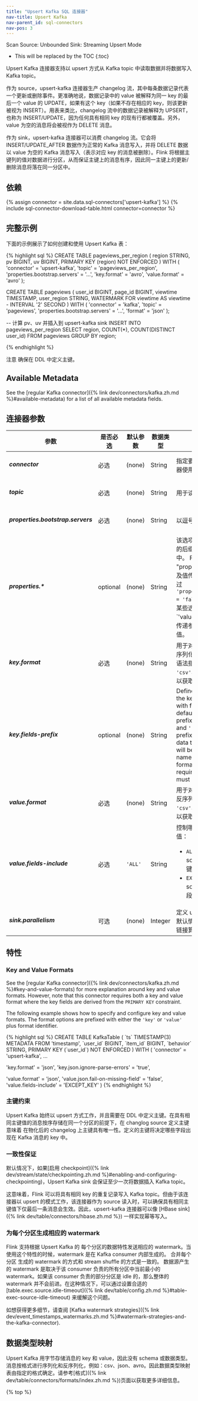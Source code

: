 ```yaml
---
title: "Upsert Kafka SQL 连接器"
nav-title: Upsert Kafka
nav-parent_id: sql-connectors
nav-pos: 3
---
```

<!--
Licensed to the Apache Software Foundation (ASF) under one
or more contributor license agreements.  See the NOTICE file
distributed with this work for additional information
regarding copyright ownership.  The ASF licenses this file
to you under the Apache License, Version 2.0 (the
"License"); you may not use this file except in compliance
with the License.  You may obtain a copy of the License at

  http://www.apache.org/licenses/LICENSE-2.0

Unless required by applicable law or agreed to in writing,
software distributed under the License is distributed on an
"AS IS" BASIS, WITHOUT WARRANTIES OR CONDITIONS OF ANY
KIND, either express or implied.  See the License for the
specific language governing permissions and limitations
under the License.
-->

<span class="label label-primary">Scan Source: Unbounded</span>
<span class="label label-primary">Sink: Streaming Upsert Mode</span>

* This will be replaced by the TOC
{:toc}

Upsert Kafka 连接器支持以 upsert 方式从 Kafka topic 中读取数据并将数据写入 Kafka topic。

作为 source，upsert-kafka 连接器生产 changelog 流，其中每条数据记录代表一个更新或删除事件。更准确地说，数据记录中的 value 被解释为同一 key 的最后一个 value 的 UPDATE，如果有这个 key（如果不存在相应的 key，则该更新被视为 INSERT）。用表来类比，changelog 流中的数据记录被解释为 UPSERT，也称为 INSERT/UPDATE，因为任何具有相同 key 的现有行都被覆盖。另外，value 为空的消息将会被视作为 DELETE 消息。

作为 sink，upsert-kafka 连接器可以消费 changelog 流。它会将 INSERT/UPDATE_AFTER 数据作为正常的 Kafka 消息写入，并将 DELETE 数据以 value 为空的 Kafka 消息写入（表示对应 key 的消息被删除）。Flink 将根据主键列的值对数据进行分区，从而保证主键上的消息有序，因此同一主键上的更新/删除消息将落在同一分区中。

依赖
------------

{% assign connector = site.data.sql-connectors['upsert-kafka'] %}
{% include sql-connector-download-table.html
    connector=connector
%}

完整示例
----------------

下面的示例展示了如何创建和使用 Upsert Kafka 表：

<div class="codetabs" markdown="1">
<div data-lang="SQL" markdown="1">
{% highlight sql %}
CREATE TABLE pageviews_per_region (
  region STRING,
  pv BIGINT,
  uv BIGINT,
  PRIMARY KEY (region) NOT ENFORCED
) WITH (
  'connector' = 'upsert-kafka',
  'topic' = 'pageviews_per_region',
  'properties.bootstrap.servers' = '...',
  'key.format' = 'avro',
  'value.format' = 'avro'
);

CREATE TABLE pageviews (
  user_id BIGINT,
  page_id BIGINT,
  viewtime TIMESTAMP,
  user_region STRING,
  WATERMARK FOR viewtime AS viewtime - INTERVAL '2' SECOND
) WITH (
  'connector' = 'kafka',
  'topic' = 'pageviews',
  'properties.bootstrap.servers' = '...',
  'format' = 'json'
);

-- 计算 pv、uv 并插入到 upsert-kafka sink
INSERT INTO pageviews_per_region
SELECT
  region,
  COUNT(*),
  COUNT(DISTINCT user_id)
FROM pageviews
GROUP BY region;

{% endhighlight %}
</div>
</div>
<span class="label label-danger">注意</span> 确保在 DDL 中定义主键。

Available Metadata
------------------

See the [regular Kafka connector]({% link dev/connectors/kafka.zh.md %}#available-metadata) for a list
of all available metadata fields.

连接器参数
----------------

<table class="table table-bordered">
    <thead>
      <tr>
      <th class="text-left" style="width: 25%">参数</th>
      <th class="text-center" style="width: 10%">是否必选</th>
      <th class="text-center" style="width: 10%">默认参数</th>
      <th class="text-center" style="width: 10%">数据类型</th>
      <th class="text-center" style="width: 50%">描述</th>
    </tr>
    </thead>
    <tbody>
    <tr>
      <td><h5>connector</h5></td>
      <td>必选</td>
      <td style="word-wrap: break-word;">(none)</td>
      <td>String</td>
      <td>指定要使用的连接器，Upsert Kafka 连接器使用：<code>'upsert-kafka'</code>。</td>
    </tr>
    <tr>
      <td><h5>topic</h5></td>
      <td>必选</td>
      <td style="word-wrap: break-word;">(none)</td>
      <td>String</td>
      <td>用于读取和写入的 Kafka topic 名称。</td>
    </tr>
    <tr>
      <td><h5>properties.bootstrap.servers</h5></td>
      <td>必选</td>
      <td style="word-wrap: break-word;">(none)</td>
      <td>String</td>
      <td>以逗号分隔的 Kafka brokers 列表。</td>
    </tr>
    <tr>
      <td><h5>properties.*</h5></td>
      <td>optional</td>
      <td style="word-wrap: break-word;">(none)</td>
      <td>String</td>
      <td>
         该选项可以传递任意的 Kafka 参数。选项的后缀名必须是定义在 <a href="https://kafka.apache.org/documentation/#configuration">Kafka 参数文档</a>之中。
         Flink 会自动移除 选项名中的 "properties." 前缀，并将转换后的键名以及值传入 KafkaClient。 例如，你可以通过 <code>'properties.allow.auto.create.topics' = 'false'</code>
         来禁止自动创建 topic。 但是，某些选项，例如`'key.deserializer'` 和 `'value.deserializer'` 是不允许通过该方式传递参数，因为 Flink 会重写这些参数的值。
      </td>
    </tr>
    <tr>
      <td><h5>key.format</h5></td>
      <td>必选</td>
      <td style="word-wrap: break-word;">(none)</td>
      <td>String</td>
      <td>用于对 Kafka 消息中 key 部分序列化和反序列化的格式。key 字段由 PRIMARY KEY 语法指定。支持的格式包括 <code>'csv'</code>、<code>'json'</code>、<code>'avro'</code>。请参考<a href="{% link dev/table/connectors/formats/index.zh.md %}">格式</a>页面以获取更多详细信息和格式参数。
      </td>
    </tr>
    <tr>
      <td><h5>key.fields-prefix</h5></td>
      <td>optional</td>
      <td style="word-wrap: break-word;">(none)</td>
      <td>String</td>
      <td>Defines a custom prefix for all fields of the key format to avoid name clashes with fields
        of the value format. By default, the prefix is empty. If a custom prefix is defined, both the
        table schema and <code>'key.fields'</code> will work with prefixed names. When constructing the
        data type of the key format, the prefix will be removed and the non-prefixed names will be used
        within the key format. Please note that this option requires that <code>'value.fields-include'</code>
        must be set to <code>'EXCEPT_KEY'</code>.
      </td>
    </tr>
    <tr>
      <td><h5>value.format</h5></td>
      <td>必选</td>
      <td style="word-wrap: break-word;">(none)</td>
      <td>String</td>
      <td>用于对 Kafka 消息中 value 部分序列化和反序列化的格式。支持的格式包括 <code>'csv'</code>、<code>'json'</code>、<code>'avro'</code>。请参考<a href="{% link dev/table/connectors/formats/index.zh.md %}">格式</a>页面以获取更多详细信息和格式参数。
      </td>
    </tr>
    <tr>
       <td><h5>value.fields-include</h5></td>
       <td>必选</td>
       <td style="word-wrap: break-word;"><code>'ALL'</code></td>
       <td>String</td>
       <td>控制哪些字段应该出现在 value 中。可取值：
       <ul>
         <li><code>ALL</code>：消息的 value 部分将包含 schema 中所有的字段，包括定义为主键的字段。</li>
         <li><code>EXCEPT_KEY</code>：记录的 value 部分包含 schema 的所有字段，定义为主键的字段除外。</li>
       </ul>
       </td>
    </tr>
    <tr>
      <td><h5>sink.parallelism</h5></td>
      <td>可选</td>
      <td style="word-wrap: break-word;">(none)</td>
      <td>Integer</td>
      <td>定义 upsert-kafka sink 算子的并行度。默认情况下，由框架确定并行度，与上游链接算子的并行度保持一致。</td>
    </tr>
    </tbody>
</table>

特性
----------------

### Key and Value Formats

See the [regular Kafka connector]({% link dev/connectors/kafka.zh.md %}#key-and-value-formats) for more
explanation around key and value formats. However, note that this connector requires both a key and
value format where the key fields are derived from the `PRIMARY KEY` constraint.

The following example shows how to specify and configure key and value formats. The format options are
prefixed with either the `'key'` or `'value'` plus format identifier.

<div class="codetabs" markdown="1">
<div data-lang="SQL" markdown="1">
{% highlight sql %}
CREATE TABLE KafkaTable (
  `ts` TIMESTAMP(3) METADATA FROM 'timestamp',
  `user_id` BIGINT,
  `item_id` BIGINT,
  `behavior` STRING,
  PRIMARY KEY (`user_id`) NOT ENFORCED
) WITH (
  'connector' = 'upsert-kafka',
  ...

  'key.format' = 'json',
  'key.json.ignore-parse-errors' = 'true',

  'value.format' = 'json',
  'value.json.fail-on-missing-field' = 'false',
  'value.fields-include' = 'EXCEPT_KEY'
)
{% endhighlight %}
</div>
</div>

### 主键约束

Upsert Kafka 始终以 upsert 方式工作，并且需要在 DDL 中定义主键。在具有相同主键值的消息按序存储在同一个分区的前提下，在 changlog source 定义主键意味着 在物化后的 changelog 上主键具有唯一性。定义的主键将决定哪些字段出现在 Kafka 消息的 key 中。

### 一致性保证

默认情况下，如果[启用 checkpoint]({% link dev/stream/state/checkpointing.zh.md %}#enabling-and-configuring-checkpointing)，Upsert Kafka sink 会保证至少一次将数据插入 Kafka topic。

这意味着，Flink 可以将具有相同 key 的重复记录写入 Kafka topic。但由于该连接器以 upsert 的模式工作，该连接器作为 source 读入时，可以确保具有相同主键值下仅最后一条消息会生效。因此，upsert-kafka 连接器可以像 [HBase sink]({% link dev/table/connectors/hbase.zh.md %}) 一样实现幂等写入。

### 为每个分区生成相应的 watermark

Flink 支持根据 Upsert Kafka 的 每个分区的数据特性发送相应的 watermark。当使用这个特性的时候，watermark 是在 Kafka consumer 内部生成的。 合并每个分区
生成的 watermark 的方式和 stream shuffle 的方式是一致的。 数据源产生的 watermark 是取决于该 consumer 负责的所有分区中当前最小的 watermark。如果该
consumer 负责的部分分区是 idle 的，那么整体的 watermark 并不会前进。在这种情况下，可以通过设置合适的 [table.exec.source.idle-timeout]({% link dev/table/config.zh.md %}#table-exec-source-idle-timeout)
来缓解这个问题。

如想获得更多细节，请查阅 [Kafka watermark strategies]({% link dev/event_timestamps_watermarks.zh.md %}#watermark-strategies-and-the-kafka-connector).

数据类型映射
----------------

Upsert Kafka 用字节存储消息的 key 和 value，因此没有 schema 或数据类型。消息按格式进行序列化和反序列化，例如：csv、json、avro。因此数据类型映射表由指定的格式确定。请参考[格式]({% link dev/table/connectors/formats/index.zh.md %})页面以获取更多详细信息。

{% top %}
